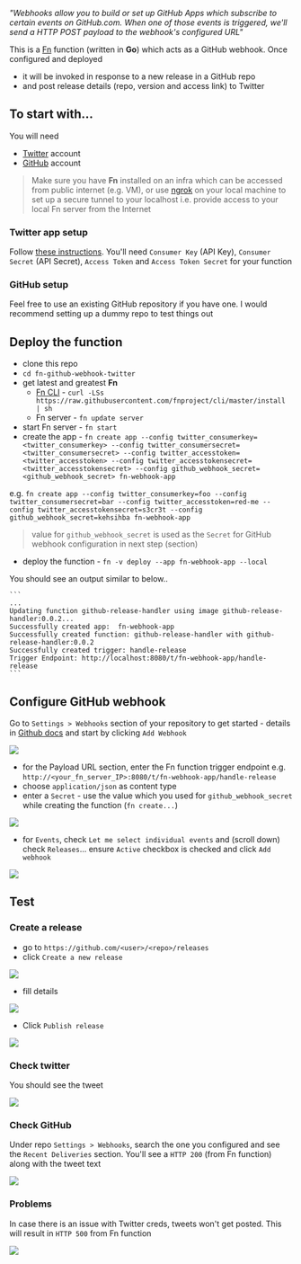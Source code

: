 *"Webhooks allow you to build or set up GitHub Apps which subscribe to certain events on GitHub.com. When one of those events is triggered, we'll send a HTTP POST payload to the webhook's configured URL"*

This is a [Fn](https://github.com/fnproject/cli) function (written in **Go**) which acts as a GitHub webhook. Once configured and deployed

- it will be invoked in response to a new release in a GitHub repo 
- and post release details (repo, version and access link) to Twitter

## To start with...

You will need

- [Twitter](https://twitter.com/) account
- [GitHub](https://github.com/) account

> Make sure you have **Fn** installed on an infra which can be accessed from public internet (e.g. VM), or use [ngrok](https://ngrok.com/) on your local machine to set up a secure tunnel to your localhost i.e. provide access to your local Fn server from the Internet

### Twitter app setup

Follow [these instructions](https://apps.twitter.com/). You'll need `Consumer Key` (API Key), `Consumer Secret` (API Secret), `Access Token` and `Access Token Secret` for your function

### GitHub setup

Feel free to use an existing GitHub repository if you have one. I would recommend setting up a dummy repo to test things out

## Deploy the function

- clone this repo
- `cd fn-github-webhook-twitter`
- get latest and greatest **Fn**
    - [Fn CLI](https://github.com/fnproject/cli) - `curl -LSs https://raw.githubusercontent.com/fnproject/cli/master/install | sh`
    - Fn server - `fn update server`
- start Fn server - `fn start`
- create the app - `fn create app --config twitter_consumerkey=<twitter_consumerkey> --config twitter_consumersecret=<twitter_consumersecret> --config twitter_accesstoken=<twitter_accesstoken> --config twitter_accesstokensecret=<twitter_accesstokensecret> --config github_webhook_secret=<github_webhook_secret> fn-webhook-app` 

e.g. `fn create app --config twitter_consumerkey=foo --config twitter_consumersecret=bar --config twitter_accesstoken=red-me --config twitter_accesstokensecret=s3cr3t --config github_webhook_secret=kehsihba fn-webhook-app`

> value for `github_webhook_secret` is used as the `Secret` for GitHub webhook configuration in next step (section)

- deploy the function - `fn -v deploy --app fn-webhook-app --local`

You should see an output similar to below..

    ```
    ...
    Updating function github-release-handler using image github-release-handler:0.0.2...
    Successfully created app:  fn-webhook-app
    Successfully created function: github-release-handler with github-release-handler:0.0.2
    Successfully created trigger: handle-release
    Trigger Endpoint: http://localhost:8080/t/fn-webhook-app/handle-release
    ```

## Configure GitHub webhook

Go to `Settings > Webhooks` section of your repository to get started - details in [Github docs](https://developer.github.com/webhooks/creating/#setting-up-a-webhook) and start by clicking `Add Webhook`

![](images/hook1.JPG)

- for the Payload URL section, enter the Fn function trigger endpoint e.g. `http://<your_fn_server_IP>:8080/t/fn-webhook-app/handle-release`
- choose `application/json` as content type
- enter a `Secret` - use the value which you used for `github_webhook_secret` while creating the function (`fn create...`)

![](images/hook2.JPG)

- for `Events`, check `Let me select individual events` and (scroll down) check `Releases`... ensure `Active` checkbox is checked and click `Add webhook`

![](images/hook3.JPG)

## Test

### Create a release

- go to `https://github.com/<user>/<repo>/releases`
- click `Create a new release`

![](images/rel_1.JPG)

- fill details

![](images/rel_2.JPG)

- Click `Publish release`

![](images/rel_3.JPG)

### Check twitter

You should see the tweet

![](images/success_tweet.JPG)

### Check GitHub

Under repo `Settings > Webhooks`, search the one you configured and see the `Recent Deliveries` section. You'll see a `HTTP 200` (from Fn function) along with the tweet text

![](images/success_ghub.jpg)

### Problems
In case there is an issue with Twitter creds, tweets won't get posted. This will result in `HTTP 500` from Fn function

![](images/error.jpg)
